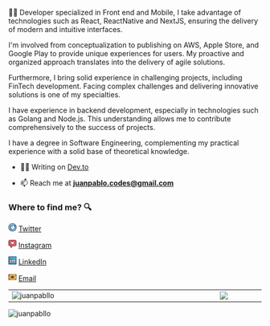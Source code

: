 👨‍💻 Developer specialized in Front end and Mobile, I take advantage of technologies such as React, ReactNative and NextJS, ensuring the delivery of modern and intuitive interfaces.

I'm involved from conceptualization to publishing on AWS, Apple Store, and Google Play to provide unique experiences for users. My proactive and organized approach translates into the delivery of agile solutions.

Furthermore, I bring solid experience in challenging projects, including FinTech development. Facing complex challenges and delivering innovative solutions is one of my specialties.

I have experience in backend development, especially in technologies such as Golang and Node.js. This understanding allows me to contribute comprehensively to the success of projects.

I have a degree in Software Engineering, complementing my practical experience with a solid base of theoretical knowledge.

- 👨‍💻 Writing on [Dev.to](https://dev.to/juanpabllo)

<!-- - 💬 Ask me about **Front-End** -->

- 📫 Reach me at **juanpablo.codes@gmail.com**

### Where to find me? :mag:

<a href="https://twitter.com/JuPabllo"><img src="./images/twitter.png" width="16"/></a> [Twitter](https://twitter.com/JuPabllo)

<a href="https://www.instagram.com/jupabllo"><img src="./images/instagram.png" width="16"/></a> [Instagram](https://www.instagram.com/jupabllo)

<a href="https://www.linkedin.com/in/juanpablodev/"><img src="./images/linkedin.png" width="16"/></a> [LinkedIn](https://www.linkedin.com/in/juanpablodev/)

<a href="mailto:juanpablo.codes@gmail.com"><img src="./images/email.png" width="16"/></a> [Email](mailto:juanpablo.codes@gmail.com)

<center>
  <table>
    <tr>
      <td><img width="400px" align="left" src="https://github-readme-stats.vercel.app/api?username=juanpabllo&show_icons=true&theme=material-palenight" alt="juanpabllo" /></td>
      <td><img width="370px" align="left" src="https://github-readme-stats.vercel.app/api/top-langs/?username=juanpabllo&hide=html&layout=compact&theme=material-palenight" /></td>
    </tr>   
  </table>
</center>

<p align="left"> <img src="https://komarev.com/ghpvc/?username=juanpabllo" alt="juanpabllo" /> </p>
